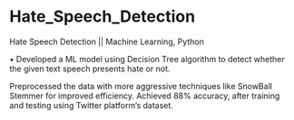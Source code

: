 # Hate_Speech_Detection
Hate Speech Detection || Machine Learning, Python

• Developed a ML model using Decision Tree algorithm to detect whether the given text speech presents hate or not.
  
  Preprocessed the data with more aggressive techniques like SnowBall Stemmer for improved efficiency.
  Achieved 88% accuracy, after training and testing using Twitter platform’s dataset.
